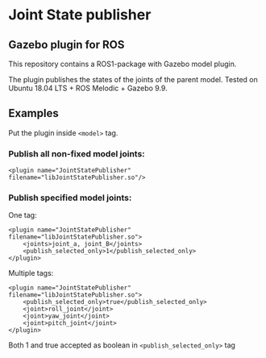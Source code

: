 # Joint State publisher
## Gazebo plugin for ROS
This repository contains a ROS1-package with Gazebo model plugin.

The plugin publishes the states of the joints of the parent model.
Tested on Ubuntu 18.04 LTS + ROS Melodic + Gazebo 9.9.

## Examples
Put the plugin inside `<model>` tag.

### Publish all non-fixed model joints:
```
<plugin name="JointStatePublisher" filename="libJointStatePublisher.so"/>
```
### Publish specified model joints:
One tag:
```
<plugin name="JointStatePublisher" filename="libJointStatePublisher.so">
    <joints>joint_a, joint_B</joints>
    <publish_selected_only>1</publish_selected_only>
</plugin>
```
Multiple tags:
```
<plugin name="JointStatePublisher" filename="libJointStatePublisher.so">
    <publish_selected_only>true</publish_selected_only>
    <joint>roll_joint</joint>
    <joint>yaw_joint</joint>
    <joint>pitch_joint</joint>
</plugin> 
```

Both 1 and true accepted as boolean in `<publish_selected_only>` tag



